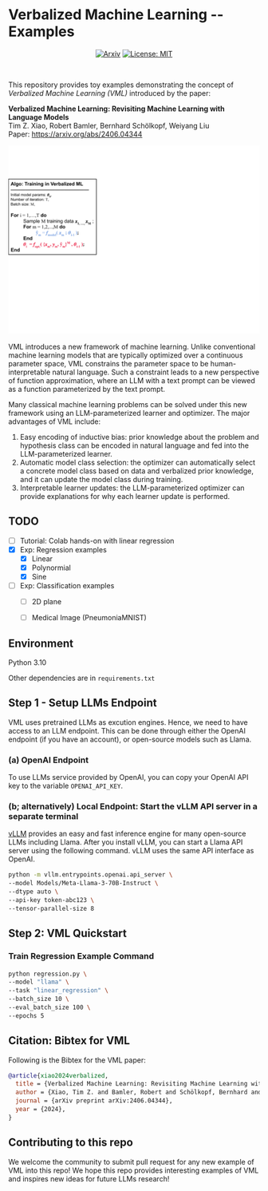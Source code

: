 # Verbalized Machine Learning -- Examples


<div align="center">

  [![Arxiv](https://img.shields.io/badge/arXiv-2406.04344-B31B1B.svg)](https://arxiv.org/abs/2406.04344)
  [![License: MIT](https://img.shields.io/badge/License-MIT-yellow.svg)](https://opensource.org/licenses/MIT)

</div>


<br>


This repository provides toy examples demonstrating the concept of _Verbalized Machine Learning (VML)_ introduced by the paper:

**Verbalized Machine Learning: Revisiting Machine Learning with Language Models**  
Tim Z. Xiao, Robert Bamler, Bernhard Schölkopf, Weiyang Liu  
Paper: https://arxiv.org/abs/2406.04344

![](imgs/vml_reg.gif)

VML introduces a new framework of machine learning.
Unlike conventional machine learning models that are typically optimized over a continuous parameter space, VML constrains the parameter space to be human-interpretable natural language. 
Such a constraint leads to a new perspective of function approximation, where an LLM with a text prompt can be viewed as a function parameterized by the text prompt.

Many classical machine learning problems can be solved under this new framework using an LLM-parameterized learner and optimizer. 
The major advantages of VML include:
1. Easy encoding of inductive bias: prior knowledge about the problem and hypothesis class can be encoded in natural language and fed into the LLM-parameterized learner. 
2. Automatic model class selection: the optimizer can automatically select a concrete model class based on data and verbalized prior knowledge, and it can update the model class during training. 
3. Interpretable learner updates: the LLM-parameterized optimizer can provide explanations for why each learner update is performed.

## TODO

- [ ] Tutorial: Colab hands-on with linear regression
- [x] Exp: Regression examples
    - [x] Linear
    - [x] Polynormial
    - [x] Sine
- [ ] Exp: Classification examples
    - [ ] 2D plane
    - [ ] Medical Image (PneumoniaMNIST)



## Environment 

Python 3.10

Other dependencies are in `requirements.txt`

## Step 1 - Setup LLMs Endpoint
VML uses pretrained LLMs as excution engines. Hence, we need to have access to an LLM endpoint.
This can be done through either the OpenAI endpoint (if you have an account), or open-source models such as Llama.


### (a) OpenAI Endpoint
To use LLMs service provided by OpenAI, you can copy your OpenAI API key to the variable `OPENAI_API_KEY`.

### (b; alternatively) Local Endpoint: Start the vLLM API server in a separate terminal

[vLLM](https://docs.vllm.ai/en/latest/) provides an easy and fast inference engine for many open-source LLMs including Llama.
After you install vLLM, you can start a Llama API server using the following command.
vLLM uses the same API interface as OpenAI. 

```bash
python -m vllm.entrypoints.openai.api_server \
--model Models/Meta-Llama-3-70B-Instruct \
--dtype auto \
--api-key token-abc123 \
--tensor-parallel-size 8
```

## Step 2: VML Quickstart

### Train Regression Example Command

```bash
python regression.py \
--model "llama" \
--task "linear_regression" \
--batch_size 10 \
--eval_batch_size 100 \
--epochs 5 
```

<!-- ### Train Classification Example Command

```bash
python classification_label.py \
--model "llama" \
--task "circle_classification" \
--batch_size 10 \
--eval_batch_size 100 \
--epochs 5 
``` -->



## Citation: Bibtex for VML
Following is the Bibtex for the VML paper:

```bibtex
@article{xiao2024verbalized,
  title = {Verbalized Machine Learning: Revisiting Machine Learning with Language Models},
  author = {Xiao, Tim Z. and Bamler, Robert and Schölkopf, Bernhard and Liu, Weiyang},
  journal = {arXiv preprint arXiv:2406.04344},
  year = {2024},
}
```


## Contributing to this repo
We welcome the community to submit pull request for any new example of VML into this repo!
We hope this repo provides interesting examples of VML and inspires new ideas for future LLMs research! 